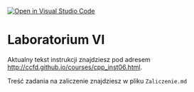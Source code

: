 [![Open in Visual Studio Code](https://classroom.github.com/assets/open-in-vscode-2e0aaae1b6195c2367325f4f02e2d04e9abb55f0b24a779b69b11b9e10269abc.svg)](https://classroom.github.com/online_ide?assignment_repo_id=17484215&assignment_repo_type=AssignmentRepo)
# Laboratorium VI

Aktualny tekst instrukcji znajdziesz pod adresem <http://ccfd.github.io/courses/cpp_inst06.html>.

Treść zadania na zaliczenie znajdziesz w pliku `Zaliczenie.md`
